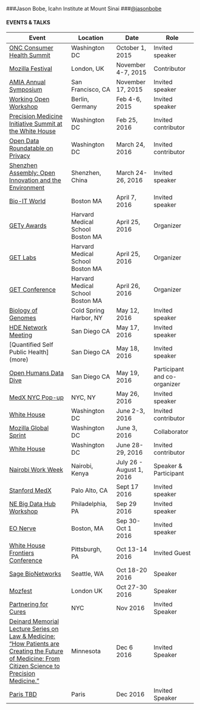 ###Jason Bobe, Icahn Institute at Mount Sinai
###[@jasonbobe](https://twitter.com/jasonbobe)

#### EVENTS & TALKS

Event | Location | Date | Role
----- | -------- | ---- | -----
[ONC Consumer Health Summit](http://www.capconcorp.com/meeting/2014/Consumer-Health-IT-Summit/) | Washington DC | October 1, 2015 | Invited speaker
[Mozilla Festival](https://mozillafestival.org/) | London, UK | November 4-7, 2015 | Contributor
[AMIA Annual Symposium](https://www.amia.org/amia2015) | San Francisco, CA | November 17, 2015 | Invited speaker 
[Working Open Workshop](https://science.mozilla.org/working-open-workshop-february-2016) | Berlin, Germany | Feb 4-6, 2015 | Invited speaker
[Precision Medicine Initiative Summit at the White House](more) | Washington DC | Feb 25, 2016 | Invited contributor
[Open Data Roundatable on Privacy](https://www.data.gov/meta/open-data-roundtables/) | Washington DC | March 24, 2016 | Invited contributor
[Shenzhen Assembly: Open Innovation and the Environment](http://sagebase.org/events/sage-event-02/) | Shenzhen, China | March 24-26, 2016 | Invited speaker
[Bio-IT World](http://www.bio-itworldexpo.com/) | Boston MA | April 7, 2016 | Invited speaker
[GETy Awards](http://www.getconference.org/get2016/awards.html) | Harvard Medical School Boston MA  | April 25, 2016 | Organizer
[GET Labs](www.getconference.org/get2016/labs.html) | Harvard Medical School  Boston MA | April 25, 2016 | Organizer
[GET Conference](www.getconference.org) | Harvard Medical School  Boston MA | April 26, 2016 | Organizer
[Biology of Genomes](https://meetings.cshl.edu/meetings.aspx?meet=genome&year=16) | Cold Spring Harbor, NY | May 12, 2016 | Invited speaker
[HDE Network Meeting](more) | San Diego CA | May 17, 2016 | Invited speaker
[Quantified Self Public Health] (more) | San Diego CA | May 18, 2016 | Invited speaker
[Open Humans Data Dive](more) | San Diego CA | May 19, 2016 | Participant and co-organizer
[MedX NYC Pop-up](more) | NYC, NY | May 26, 2016 | Invited speaker
[White House]() | Washington DC | June 2-3, 2016 | Invited contributor
[Mozilla Global Sprint](https://science.mozilla.org/programs/events/global-sprint-2016) | Washington DC | June 3, 2016 | Collaborator
[White House]() | Washington DC | June 28-29, 2016 | Invited contributor
[Nairobi Work Week]() | Nairobi, Kenya | July 26 - August 1, 2016 | Speaker & Participant
[Stanford MedX]() | Palo Alto, CA | Sept 17 2016 | Invited speaker
[NE Big Data Hub Workshop]() | Philadelphia, PA | Sep 29 2016 | Invited speaker
[EO Nerve]() | Boston, MA | Sep 30-Oct 1 2016 | Invited speaker
[White House Frontiers Conference]() | Pittsburgh, PA | Oct 13-14 2016 | Invited Guest
[Sage BioNetworks]() | Seattle, WA | Oct 18-20 2016 | Speaker
[Mozfest]() | London UK | Oct 27-30 2016 | Speaker
[Partnering for Cures]() | NYC | Nov 2016 | Invited Speaker
[Deinard Memorial Lecture Series on Law & Medicine: “How Patients are Creating the Future of Medicine: From Citizen Science to Precision Medicine.”]() | Minnesota | Dec 6 2016 | Invited Speaker
[Paris TBD]() | Paris | Dec 2016 | Invited Speaker

